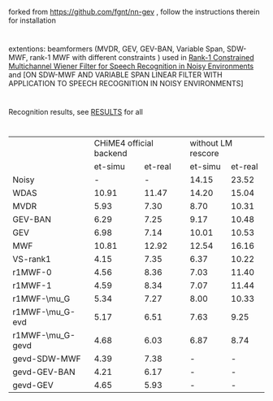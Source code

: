 forked from https://github.com/fgnt/nn-gev , follow the instructions therein for installation 

#

extentions: beamformers (MVDR, GEV, GEV-BAN, Variable Span, SDW-MWF, rank-1 MWF with different constraints ) used in [Rank-1 Constrained Multichannel Wiener Filter for Speech Recognition in Noisy Environments](https://arxiv.org/abs/1707.00201) and [ON SDW-MWF AND VARIABLE SPAN LINEAR FILTER WITH APPLICATION TO SPEECH RECOGNITION IN NOISY ENVIRONMENTS] 

#
#

Recognition results, see [RESULTS](https://github.com/ZitengWang/nn_mask) for all

# 
 

<table>
  <tr>
    <td></td>
    <td colspan="2">CHiME4 official backend</td>
    <td colspan="2">without LM rescore</td>
  </tr>
  <tr>
    <td></td>
    <td>et-simu</td>
    <td>et-real</td>
    <td>et-simu</td>
    <td>et-real</td>
  </tr>
  <tr>
    <td>Noisy</td>  <td>-</td> <td>-</td> <td>14.15</td> <td>23.52</td>
  </tr>
  <tr>
    <td>WDAS</td>  <td>10.91</td> <td>11.47</td> <td>14.20</td> <td>15.04</td>
  </tr>
  <tr>
    <td>MVDR</td>  <td>5.93</td> <td>7.30</td> <td>8.70</td> <td>10.31</td>
  </tr>
  <tr>
    <td>GEV-BAN</td>  <td>6.29</td> <td>7.25</td> <td>9.17</td> <td>10.48</td>
  </tr>
  <tr>
    <td>GEV</td>  <td>6.98</td> <td>7.14</td> <td>10.01</td> <td>10.53</td>
  </tr>
  <tr>
    <td>MWF</td>  <td>10.81</td> <td>12.92</td> <td>12.54</td> <td>16.16</td>
  </tr>
  <tr>
    <td>VS-rank1</td>  <td>4.15</td> <td>7.35</td> <td>6.37</td> <td>10.22</td>
  </tr>
  <tr>
    <td>r1MWF-0</td>  <td>4.56</td> <td>8.36</td> <td>7.03</td> <td>11.40</td>
  </tr>
  <tr>
    <td>r1MWF-1</td>  <td>4.59</td> <td>8.34</td> <td>7.07</td> <td>11.44</td>
  </tr>
  <tr>
    <td>r1MWF-\mu_G</td> <td>5.34</td> <td>7.27</td> <td>8.00</td> <td>10.33</td>
  </tr>
  <tr>
    <td>r1MWF-\mu_G-evd</td>  <td>5.17</td> <td>6.51</td> <td>7.63</td> <td>9.25</td>
  </tr>
  <tr>
    <td>r1MWF-\mu_G-gevd</td>  <td>4.68</td> <td>6.03</td> <td>6.87</td> <td>8.74</td>
  </tr>
  <tr>
  </tr>
   <tr>
    <td>gevd-SDW-MWF</td>  <td>4.39</td> <td>7.38</td> <td>-</td> <td>-</td>
  </tr>
   <tr>
    <td>gevd-GEV-BAN</td>  <td>4.21</td> <td>6.17</td> <td>-</td> <td>-</td>
  </tr>
    <tr>
    <td>gevd-GEV</td>  <td>4.65</td> <td>5.93</td> <td>-</td> <td>-</td>
  </tr>
</table>

